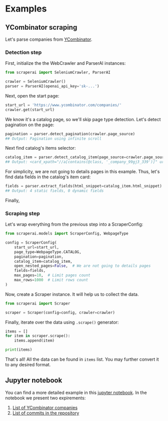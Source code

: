 # Examples

## YCombinator scraping
Let's parse companies from [YCombinator](https://www.ycombinator.com/companies/).

### Detection step
First, initialize the the WebCrawler and ParserAI instances:
```python
from scraperai import SeleniumCrawler, ParserAI

crawler = SeleniumCrawler()
parser = ParserAI(openai_api_key='sk-...')
```

Next, open the start page:
```python
start_url = 'https://www.ycombinator.com/companies/'
crawler.get(start_url)
```

We know it's a catalog page, so we'll skip page type detection. Let's detect pagination on the page:
```python
pagination = parser.detect_pagination(crawler.page_source)
## Output: Pagination using infinite scroll
```

Next find catalog's items selector:
```python
catalog_item = parser.detect_catalog_item(page_source=crawler.page_source, website_url=start_url)
## Output: <card_xpath="//a[contains(@class, '_company_99gj3_339')]" url_xpath="//a[contains(@class, '_company_99gj3_339')]/@href">
```

For simplicity, we are not going to details pages in this example. Thus, let's find data fields in the catalog's item card:
```python
fields = parser.extract_fields(html_snippet=catalog_item.html_snippet)
## Output: 4 static fields, 0 dynamic fields
```

Finally, 

### Scraping step

Let's wrap everything from the previous step into a ScraperConfig:
```python
from scraperai.models import ScraperConfig, WebpageType

config = ScraperConfig(
    start_url=start_url,
    page_type=WebpageType.CATALOG,
    pagination=pagination,
    catalog_item=catalog_item,
    open_nested_pages=False,  # We are not going to details pages
    fields=fields,
    max_pages=10,  # Limit pages count
    max_rows=1000  # Limit rows count
)
```

Now, create a Scraper instance. It will help us to collect the data.
```python
from scraperai import Scraper

scraper = Scraper(config=config, crawler=crawler)
```

Finally, iterate over the data using `.scrape()` generator:
```python
items = []
for item in scraper.scrape():
    items.append(item)

print(items)
```

That's all! All the data can be found in `items` list. You may further convert it to any desired format.

## Jupyter notebook
You can find a more detailed example in this [jupyter notebook](https://github.com/scraperai/scraperai/blob/main/example.ipynb).
In the notebook we present two expirements:
1. [List of YCombinator companies](https://www.ycombinator.com/companies/)
2. [List of commits in the repository](https://github.com/scraperai/scraperai/commits/main/)